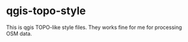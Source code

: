 qgis-topo-style
===============

This is qgis TOPO-like style files. They works fine for me for processing OSM data.

